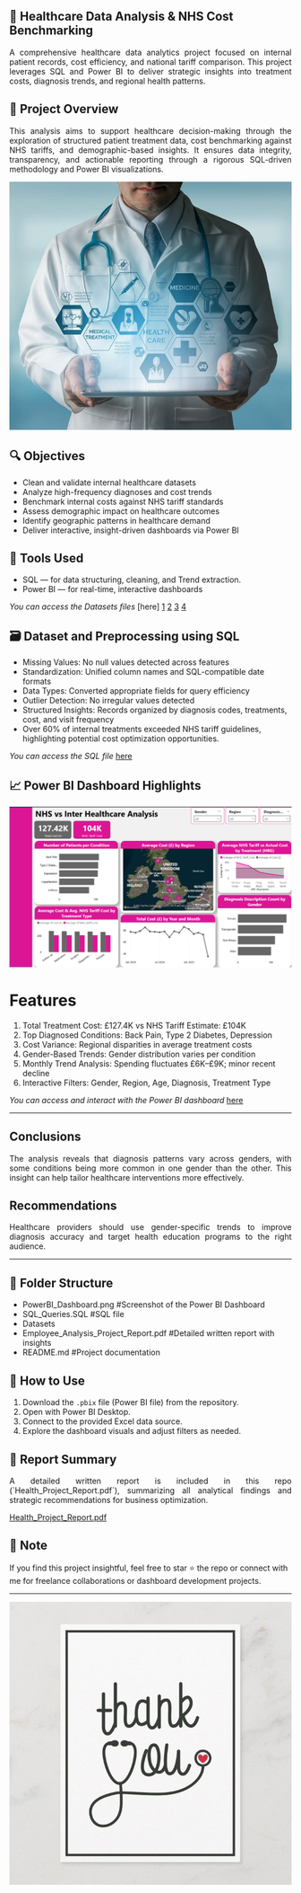 ## 🏥 Healthcare Data Analysis & NHS Cost Benchmarking
<p align="justify"> 
A comprehensive healthcare data analytics project focused on internal patient records, cost efficiency, and national tariff comparison. This project leverages SQL and Power BI to deliver strategic insights into treatment costs, diagnosis trends, and regional health patterns.
</p>

## 📘 Project Overview
<p align="justify">
This analysis aims to support healthcare decision-making through the exploration of structured patient treatment data, cost benchmarking against NHS tariffs, and demographic-based insights. It ensures data integrity, transparency, and actionable reporting through a rigorous SQL-driven methodology and Power BI visualizations.
</p>


![](Intro_image.jpg)


## 🔍 Objectives
- Clean and validate internal healthcare datasets
- Analyze high-frequency diagnoses and cost trends
- Benchmark internal costs against NHS tariff standards
- Assess demographic impact on healthcare outcomes
- Identify geographic patterns in healthcare demand
- Deliver interactive, insight-driven dashboards via Power BI

## 🧰 Tools Used
- SQL — for data structuring, cleaning, and Trend extraction.
- Power BI — for real-time, interactive dashboards

_You can access the Datasets files_ [here] [1](https://github.com/sameera-explores-data/Healthcare-Data-Analysis-NHS-Cost-Benchmarking/blob/main/uk_healthcare_dataset_with_nhs.csv) [2](https://github.com/sameera-explores-data/Healthcare-Data-Analysis-NHS-Cost-Benchmarking/blob/main/uk_healthcare_dataset.csv) [3](https://github.com/sameera-explores-data/Healthcare-Data-Analysis-NHS-Cost-Benchmarking/blob/main/patient_outcome_by_Age_group.csv) [4](https://github.com/sameera-explores-data/Healthcare-Data-Analysis-NHS-Cost-Benchmarking/blob/main/nhs_tariff.csv)



## 🗃️ Dataset and Preprocessing using SQL
- Missing Values: No null values detected across features
- Standardization: Unified column names and SQL-compatible date formats
- Data Types: Converted appropriate fields for query efficiency
- Outlier Detection: No irregular values detected
- Structured Insights: Records organized by diagnosis codes, treatments, cost, and visit frequency
- Over 60% of internal treatments exceeded NHS tariff guidelines, highlighting potential cost optimization opportunities.

_You can access the SQL file_ [here](https://github.com/sameera-explores-data/Healthcare-Data-Analysis-NHS-Cost-Benchmarking/blob/main/sql_queries.sql)


## 📈 Power BI Dashboard Highlights
![](Health_Project_Dashboard.png)

# Features
1. Total Treatment Cost: £127.4K vs NHS Tariff Estimate: £104K
2. Top Diagnosed Conditions: Back Pain, Type 2 Diabetes, Depression
3. Cost Variance: Regional disparities in average treatment costs
4. Gender-Based Trends: Gender distribution varies per condition
5. Monthly Trend Analysis: Spending fluctuates £6K–£9K; minor recent decline
6. Interactive Filters: Gender, Region, Age, Diagnosis, Treatment Type

_You can access and interact with the Power BI dashboard_ [here](https://github.com/sameera-explores-data/Healthcare-Data-Analysis-NHS-Cost-Benchmarking/blob/main/Health_nhs_PowerBI_dashboard.pbix)

---
## Conclusions
<p align="justify">
The analysis reveals that diagnosis patterns vary across genders, with some conditions being more common in one gender than the other. This insight can help tailor healthcare interventions more effectively.
</p>

## Recommendations
<p align="justify">
Healthcare providers should use gender-specific trends to improve diagnosis accuracy and target health education programs to the right audience.
</p>

---
## 📂 Folder Structure
- PowerBI_Dashboard.png #Screenshot of the Power BI Dashboard
- SQL_Queries.SQL #SQL file
- Datasets
- Employee_Analysis_Project_Report.pdf #Detailed written report with insights
- README.md #Project documentation

## 🚀 How to Use
1. Download the `.pbix` file (Power BI file) from the repository.
2. Open with Power BI Desktop.
3. Connect to the provided Excel data source.
4. Explore the dashboard visuals and adjust filters as needed.

## 📝 Report Summary
<p align="justify">
A detailed written report is included in this repo (`Health_Project_Report.pdf`), summarizing all analytical findings and strategic recommendations for business optimization. </p>

[Health_Project_Report.pdf](https://github.com/sameera-explores-data/Healthcare-Data-Analysis-NHS-Cost-Benchmarking/blob/main/Health_Project_Report.pdf)


## 📌 Note
If you find this project insightful, feel free to star ⭐ the repo or connect with me for freelance collaborations or dashboard development projects.

---

![](Thank_you.jpg)
